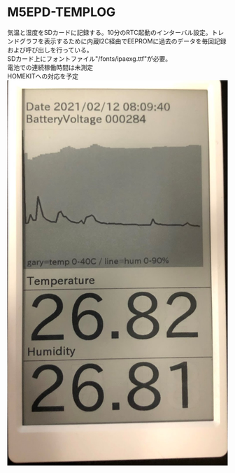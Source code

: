 # M5EPD-TEMPLOG
気温と湿度をSDカードに記録する。10分のRTC起動のインターバル設定。トレンドグラフを表示するために内蔵I2C経由でEEPROMに過去のデータを毎回記録および呼び出しを行っている。<BR>
SDカード上にフォントファイル"/fonts/ipaexg.ttf"が必要。<BR>
  電池での連続稼働時間は未測定<BR>
  HOMEKITへの対応を予定<BR>
![](https://github.com/smorikaw/M5EPD-TEMPLOG/blob/main/m5eps-temp%20(2).jpg)
